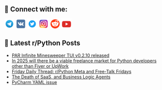 ## 🔎 Connect with me:
[<img src="https://github.com/bullbesh/bullbesh/blob/main/images/Telegram.png" width="32" height="32" />](https://t.me/bullbesh)
[<img src="https://github.com/bullbesh/bullbesh/blob/main/images/VK.png" width="32" height="32" />](https://vk.com/bullbesh)
[<img src="https://github.com/bullbesh/bullbesh/blob/main/images/Twitter.png" width="32" height="32" />](https://twitter.com/bullbesh1)
[<img src="https://github.com/bullbesh/bullbesh/blob/main/images/Instagram.png" width="32" height="32" />](https://www.instagram.com/bullbesh)
[<img src="https://github.com/bullbesh/bullbesh/blob/main/images/Reddit.png" width="32" height="32" />](https://www.reddit.com/user/bullbesh)
[<img src="https://github.com/bullbesh/bullbesh/blob/main/images/YouTube.png" width="32" height="32" />](https://www.youtube.com/channel/UCtfjRs6uzgq5mfm8S06WTcg)

## 📕 Latest r/Python Posts
<!-- BLOG-POST-LIST:START -->
- [PAR Infinite Minesweeper TUI v0.2.10 released](https://www.reddit.com/r/Python/comments/1iuf3yp/par_infinite_minesweeper_tui_v0210_released/)
- [In 2025 will there be a viable freelance market for Python developers other than Fiver or UpWork](https://www.reddit.com/r/Python/comments/1iudwva/in_2025_will_there_be_a_viable_freelance_market/)
- [Friday Daily Thread: r/Python Meta and Free-Talk Fridays](https://www.reddit.com/r/Python/comments/1iudeoy/friday_daily_thread_rpython_meta_and_freetalk/)
- [The Death of SaaS, and Business Logic Agents](https://www.reddit.com/r/Python/comments/1iuckyj/the_death_of_saas_and_business_logic_agents/)
- [PyCharm YAML issue](https://www.reddit.com/r/Python/comments/1iuabyo/pycharm_yaml_issue/)
<!-- BLOG-POST-LIST:END -->

